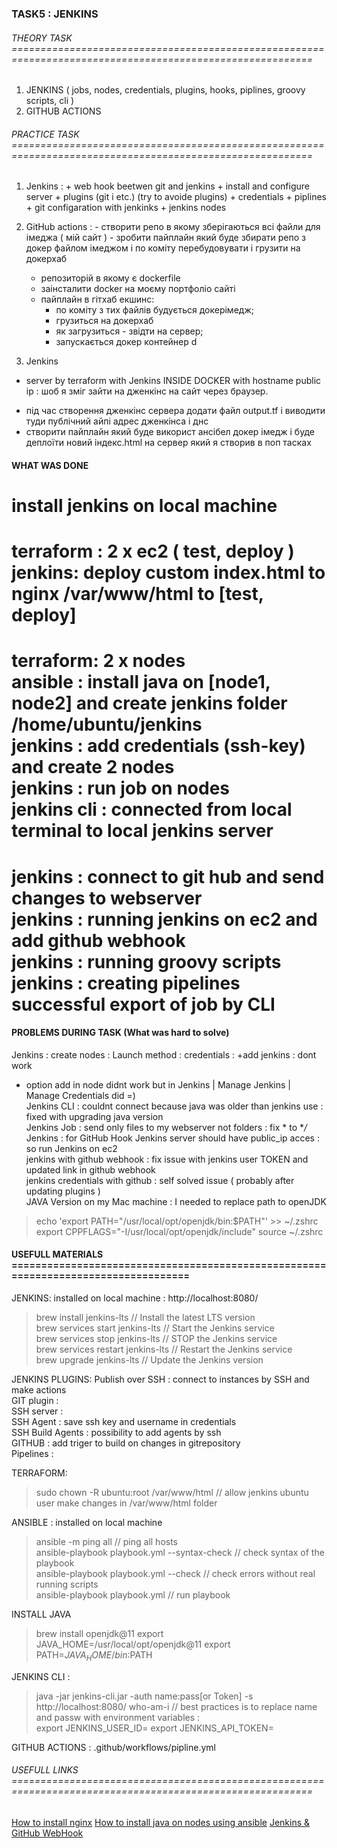 ### TASK5 : JENKINS

  ###### THEORY TASK ==========================================================================================================
  1. JENKINS ( jobs, nodes, credentials, plugins, hooks, piplines, groovy scripts, cli )
  2. GITHUB ACTIONS 

  ###### PRACTICE TASK ==========================================================================================================
  1. Jenkins : 
    + web hook beetwen git and jenkins
    + install and configure server 
    + plugins (git i etc.)  (try to avoide plugins)
    + credentials
    + piplines  
    + git configaration with jenkinks
    + jenkins nodes 

  2. GitHub actions : 
    - створити репо в якому зберігаються всі файли для імеджа ( мій сайт )
    - зробити пайплайн який буде збирати репо з докер файлом імеджом і по коміту перебудовувати і грузити на докерхаб
      + репозиторій в якому є dockerfile
      + заінсталити docker на моєму портфоліо сайті
      - пайплайн в гітхаб екшинс:  
        - по коміту з тих файлів будується докерімедж;
        - грузиться на докерхаб
        - як загрузиться - звідти на сервер; 
        - запускається докер контейнер d

  3. Jenkins
  + server by terraform with Jenkins INSIDE DOCKER with hostname public ip : шоб я зміг зайти на дженкінс на сайт через браузер.
  - під час створення дженкінс сервера додати файл output.tf і виводити туди публічний айпі адрес дженкінса і днс
  - створити пайплайн який буде використ ансібел докер імедж і буде деплоїти новий індекс.html на сервер який я створив в поп тасках 

#### WHAT WAS DONE
install jenkins on local machine  
=========================================================================================================
terraform : 2 x ec2 ( test, deploy )  
jenkins: deploy custom index.html to nginx /var/www/html to [test, deploy]  
=========================================================================================================
terraform: 2 x nodes  
ansible : install java on [node1, node2] and create jenkins folder /home/ubuntu/jenkins  
jenkins : add credentials (ssh-key) and create 2 nodes  
jenkins : run job on nodes  
jenkins cli : connected from local terminal to local jenkins server  
=========================================================================================================
jenkins : connect to git hub and send changes to webserver   
jenkins : running jenkins on ec2 and add github webhook  
jenkins : running groovy scripts  
jenkins : creating pipelines  
successful export of job by CLI  
=========================================================================================================


#### PROBLEMS DURING TASK (What was hard to solve)
Jenkins : create nodes : Launch method : credentials : +add jenkins : dont work   
  - option add in node didnt work but in Jenkins | Manage Jenkins | Manage Credentials did =)   
Jenkins CLI : couldnt connect because java was older than jenkins use : fixed with upgrading java version  
Jenkins Job : send only files to my webserver not folders :  fix * to **/*   
Jenkins : for GitHub Hook Jenkins server should have public_ip acces : so run Jenkins on ec2  
jenkins with github webhook : fix issue with jenkins user TOKEN and updated link in github webhook  
jenkins credentials with github : self solved issue ( probably after updating plugins )  
JAVA Version on my Mac machine : I needed to replace path to openJDK  
> echo 'export PATH="/usr/local/opt/openjdk/bin:$PATH"' >> ~/.zshrc
> export CPPFLAGS="-I/usr/local/opt/openjdk/include"
> source ~/.zshrc 

#### USEFULL MATERIALS ===================================================================================
JENKINS: installed on local machine : http://localhost:8080/
> brew install jenkins-lts                // Install the latest LTS version  
> brew services start jenkins-lts         // Start the Jenkins service  
> brew services stop jenkins-lts          // STOP the Jenkins service  
> brew services restart jenkins-lts       // Restart the Jenkins service   
> brew upgrade jenkins-lts                // Update the Jenkins version  

JENKINS PLUGINS: 
Publish over SSH : connect to instances by SSH and make actions  
GIT plugin       :   
SSH server       :   
SSH Agent        : save ssh key and username in credentials    
SSH Build Agents : possibility to add agents by ssh  
GITHUB           : add triger to build on changes in gitrepository  
Pipelines        :   

TERRAFORM:  
> sudo chown -R ubuntu:root /var/www/html  // allow jenkins ubuntu user make changes in /var/www/html folder  

ANSIBLE : installed on local machine  
> ansible -m ping all                            // ping all hosts   
> ansible-playbook playbook.yml --syntax-check   // check syntax of the playbook  
> ansible-playbook playbook.yml --check          // check errors without real running scripts  
> ansible-playbook playbook.yml                  // run playbook  

INSTALL JAVA
> brew install openjdk@11
> export JAVA_HOME=/usr/local/opt/openjdk@11
> export PATH=$JAVA_HOME/bin:$PATH

JENKINS CLI : 
> java -jar jenkins-cli.jar -auth name:pass[or Token] -s http://localhost:8080/ who-am-i
// best practices is to replace name and passw with environment variables :   
> export JENKINS_USER_ID=
> export JENKINS_API_TOKEN=

GITHUB ACTIONS : 
.github/workflows/pipline.yml

###### USEFULL LINKS ==========================================================================================================
[How to install nginx](https://ubuntu.com/tutorials/install-and-configure-nginx#1-overview)
[How to install java on nodes using ansible](https://brodevops.hashnode.dev/installing-java-and-mysql-db-using-ansible-playbook)
[Jenkins & GitHub WebHook](https://www.theserverside.com/blog/Coffee-Talk-Java-News-Stories-and-Opinions/Fix-No-Valid-Crumb-Error-Jenkins-GitHub-WebHook-Included)